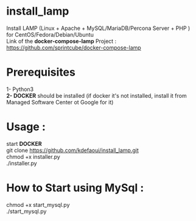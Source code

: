 # install_lamp
Install LAMP (Linux + Apache + MySQL/MariaDB/Percona Server + PHP ) for CentOS/Fedora/Debian/Ubuntu<br />
Link of the <b>docker-compose-lamp</b> Project : https://github.com/sprintcube/docker-compose-lamp
# Prerequisites
1- Python3<br />
<b>2- DOCKER</b> should be installed (if docker it's not installed, install it from Managed Software Center ot Google for it)
# Usage :
start <b>DOCKER</b><br />
git clone https://github.com/kdefaoui/install_lamp.git<br />
chmod +x installer.py<br />
./installer.py
# How to Start using MySql :
chmod +x start_mysql.py<br />
./start_mysql.py
